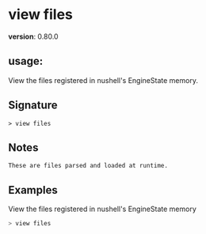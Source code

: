 # view files

**version**: 0.80.0

## **usage**:

View the files registered in nushell's EngineState memory.

## Signature

`> view files `

## Notes

```text
These are files parsed and loaded at runtime.
```

## Examples

View the files registered in nushell's EngineState memory

```bash
> view files
```
